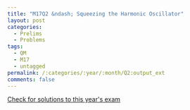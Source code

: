 ```yaml
---
title: "M17Q2 &ndash; Squeezing the Harmonic Oscillator"
layout: post
categories:
  - Prelims
  - Problems
tags:
  - QM
  - M17
  - untagged
permalink: /:categories/:year/:month/Q2:output_ext
comments: false
---
```

<object data="2017M2Q.pdf" type="application/pdf" width="100%" height="500"></object>
<div class="message"><a href='https://princetonprelim.com/prelim/39/'>Check for solutions to this year's exam</a></div>